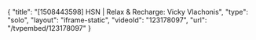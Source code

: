 {
    "title": "[1508443598] HSN | Relax & Recharge: Vicky Vlachonis",
    "type": "solo",
    "layout": "iframe-static",
    "videoId": "123178097",
    "url": "\/tvpembed\/123178097"
}